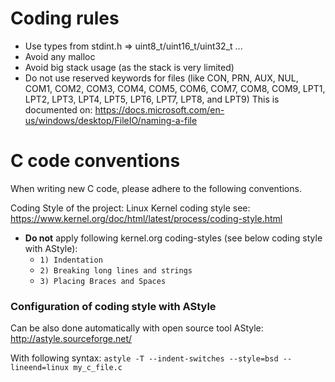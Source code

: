 Coding rules
==================
* Use types from stdint.h => uint8_t/uint16_t/uint32_t ...
* Avoid any malloc
* Avoid big stack usage (as the stack is very limited)
* Do not use reserved keywords for files (like CON, PRN, AUX, NUL, COM1, COM2, COM3, COM4, COM5, COM6, COM7, COM8, COM9, LPT1, LPT2, LPT3, LPT4, LPT5, LPT6, LPT7, LPT8, and LPT9) This is documented on: https://docs.microsoft.com/en-us/windows/desktop/FileIO/naming-a-file

C code conventions
==================
When writing new C code, please adhere to the following conventions.

Coding Style of the project: Linux Kernel coding style see: https://www.kernel.org/doc/html/latest/process/coding-style.html
- **Do not** apply following kernel.org coding-styles (see below coding style with AStyle):
  - `1) Indentation`
  - `2) Breaking long lines and strings`
  - `3) Placing Braces and Spaces`

### Configuration of coding style with AStyle

Can be also done automatically with open source tool AStyle: http://astyle.sourceforge.net/

With following syntax: `astyle -T --indent-switches --style=bsd --lineend=linux my_c_file.c`
